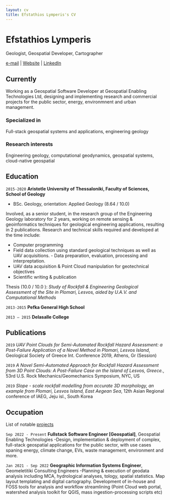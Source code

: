 ```yaml
---
layout: cv
title: Efstathios Lymperis's CV
---
```

# Efstathios Lymperis
Geologist, Geospatial Developer, Cartographer

<div id="webaddress">
<a href="geo.elymperis@gmail.com">e-mail</a>
| <a href="https//elymperis.com">Website</a>
| <a href="https://www.linkedin.com/in/efstathios-lymperis/">LinkedIn</a>

</div>


## Currently

Working as a Geospatial Software Developer at Geospatial Enabling Technologies Ltd, designing and implementing research and commercial projects for the public sector, energy, environmnent and urban management.

### Specialized in

Full-stack geospatial systems and applications, engineering geology


### Research interests

Engineering geology, computational geodynamics, geospatial systems, cloud-native geospatial


## Education

`2015-2020`
__Aristotle University of Thessaloniki, Faculty of Sciences, School of Geology__

- BSc. Geology, orientation: Applied Geology (8.64 / 10.0)

Involved, as a senior student, in the research group of the Engineering Geology laboratory for 2  years, working on remote sensing & geoinformatics techniques for geological engineering  applications, resulting in 2 publications. Research and technical skills required and developed at the  time include:  

- Computer programming  
- Field data collection using standard geological techniques as well as UAV acquisitions.  - Data preparation, evaluation, processing and interpreptation.  
- UAV data acquisition & Point Cloud manipulation for geotechnical objectives 
- Scientific writing & publication

Thesis (10.0 / 10.0 ): _Study of Rockfall & Engineering Geological Assessment of the Site in Plomari, Lesvos,  aided by U.A.V. and Computational Methods_ 


`2013-2015`
__Pefka General High School__

`2013 – 2015`
__Delasalle College__




## Publications

`2019` _UAV Point Clouds for Semi-Automated Rockfall Hazard Assessment: a Post-Failure Application of  a Novel Method in Plomari, Lesvos Island_, Geological Society of Greece Int. Conference 2019, Athens, Gr (Session)


`2019` _A Novel Semi-Automated Approach for Rockfall Hazard Assessment from 3D Point Clouds: A  Post-Failure Case on the Island of Lesvos, Greece._, 53rd U.S. Rock Mechanics/Geomechanics Symposium, NYC, US 

`2019` _Slope - scale rockfall modelling from accurate 3D morphology, an example from Plomari, Lesvos  Island, East Aegean Sea_, 12th Asian Regional conference of IAEG, Jeju isl., South Korea 


## Occupation
List of notable [projects](https://www.elymperis.com/projects)


`Sep 2022 - Present`
__Fullstack Software Engineer [Geospatial]__, Geospatial Enabling Technologies
-Design, implementation & deployment of complex, full-stack geospatial applications for the public sector, with use cases spaning energy, climate change, EVs, waste management, environment and more.

`Jan 2021 - Sep 2022`
__Geographic Information Systems Engineer__, Geomeletitiki Consulting Engineers
-Planning & execution of geodata analysis including MCA, hydrological analyses, tology, spatial statistics. Map layout templating and digital cartography. Development of in-house and FOSS tools for analysis and workflow streamlining (Point Cloud web portal, watershed analysis toolkit for QGIS, mass ingestion-processing scripts etc)





<!-- ### Footer

Last updated: June 2024 -->


